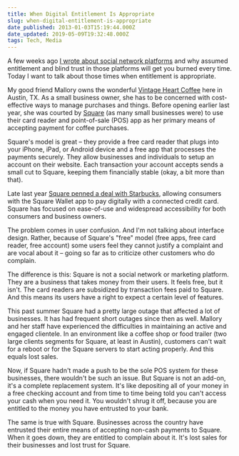 ```yaml
---
title: When Digital Entitlement Is Appropriate
slug: when-digital-entitlement-is-appropriate
date_published: 2013-01-03T15:19:44.000Z
date_updated: 2019-05-09T19:32:48.000Z
tags: Tech, Media
---
```


A few weeks ago [I wrote about social network platforms](http://joel.thegoodmanblog.com/31232/never-trust-a-commercial-platform/) and why assumed entitlement and blind trust in those platforms will get you burned every time. Today I want to talk about those times when entitlement is appropriate.

My good friend Mallory owns the wonderful [Vintage Heart Coffee](http://vintageheartcoffee.com/) here in Austin, TX. As a small business owner, she has to be concerned with cost-effective ways to manage purchases and things. Before opening earlier last year, she was courted by [Square](https://squareup.com/) (as many small businesses were) to use their card reader and point-of-sale (POS) app as her primary means of accepting payment for coffee purchases.

Square's model is great – they provide a free card reader that plugs into your iPhone, iPad, or Android device and a free app that processes the payments securely. They allow businesses and individuals to setup an account on their website. Each transaction your account accepts sends a small cut to Square, keeping them financially stable (okay, a bit more than that).

Late last year [Square penned a deal with Starbucks](http://www.starbucks.com/coffeehouse/mobile-apps/square-wallet), allowing consumers with the Square Wallet app to pay digitally with a connected credit card. Square has focused on ease-of-use and widespread accessibility for both consumers and business owners.

The problem comes in user confusion. And I'm not talking about interface design. Rather, because of Square's "free" model (free apps, free card reader, free account) some users feel they cannot justify a complaint and are vocal about it – going so far as to criticize other customers who do complain.

The difference is this: Square is not a social network or marketing platform. They are a business that takes money from their users. It feels free, but it isn't. The card readers are subsidized by transaction fees paid to Square. And this means its users have a right to expect a certain level of features.

This past summer Square had a pretty large outage that affected a lot of businesses. It has had frequent short outages since then as well. Mallory and her staff have experienced the difficulties in maintaining an active and engaged clientele. In an environment like a coffee shop or food trailer (two large clients segments for Square, at least in Austin), customers can't wait for a reboot or for the Square servers to start acting properly. And this equals lost sales.

Now, if Square hadn't made a push to be the sole POS system for these businesses, there wouldn't be such an issue. But Square is not an add-on, it's a complete replacement system. It's like depositing all of your money in a free checking account and from time to time being told you can't access your cash when you need it. You wouldn't shrug it off, because you are entitled to the money you have entrusted to your bank.

The same is true with Square. Businesses across the country have entrusted their entire means of accepting non-cash payments to Square. When it goes down, they are entitled to complain about it. It's lost sales for their businesses and lost trust for Square.
